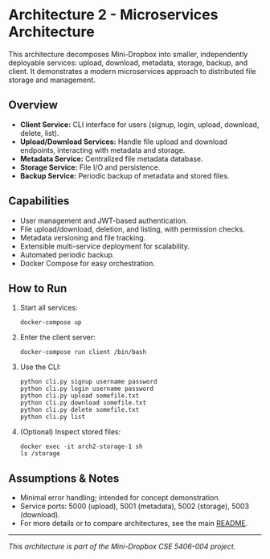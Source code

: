 # Architecture 2 - Microservices Architecture

This architecture decomposes Mini-Dropbox into smaller, independently deployable services: upload, download, metadata, storage, backup, and client. It demonstrates a modern microservices approach to distributed file storage and management.

## Overview

- **Client Service:** CLI interface for users (signup, login, upload, download, delete, list).
- **Upload/Download Services:** Handle file upload and download endpoints, interacting with metadata and storage.
- **Metadata Service:** Centralized file metadata database.
- **Storage Service:** File I/O and persistence.
- **Backup Service:** Periodic backup of metadata and stored files.


## Capabilities

- User management and JWT-based authentication.
- File upload/download, deletion, and listing, with permission checks.
- Metadata versioning and file tracking.
- Extensible multi-service deployment for scalability.
- Automated periodic backup.
- Docker Compose for easy orchestration.

## How to Run

1. Start all services:
   ```
   docker-compose up
   ```
2. Enter the client server:
   ```
   docker-compose run client /bin/bash
   ```
3. Use the CLI:
   ```
   python cli.py signup username password
   python cli.py login username password
   python cli.py upload somefile.txt
   python cli.py download somefile.txt
   python cli.py delete somefile.txt
   python cli.py list
   ```
4. (Optional) Inspect stored files:
   ```
   docker exec -it arch2-storage-1 sh
   ls /storage
   ```

## Assumptions & Notes

- Minimal error handling; intended for concept demonstration.
- Service ports: 5000 (upload), 5001 (metadata), 5002 (storage), 5003 (download).
- For more details or to compare architectures, see the main [README](../README.md).

---

_This architecture is part of the Mini-Dropbox CSE 5406-004 project._